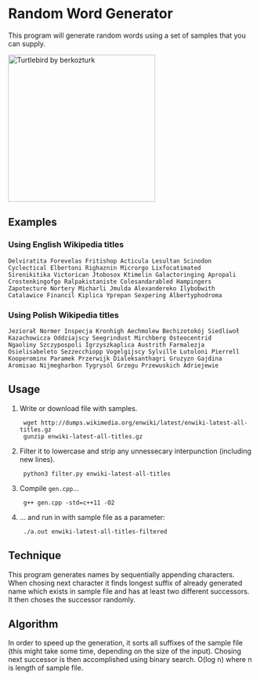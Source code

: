 Random Word Generator
=====================

This program will generate random words using a set of samples that you can supply.

<a href="http://berkozturk.deviantart.com/art/turtlebird-418143123"><img src="http://fc09.deviantart.net/fs70/f/2013/340/f/9/hgfhgf_by_berkozturk-d6wy9ar.jpg" alt="Turtlebird by berkozturk" width=300></a>
## Examples

### Using English Wikipedia titles

    Delviratita Forevelas Fritishop Acticula Lesultan Scinodon
    Cyclectical Elbertoni Righaznin Microrgo Lixfocatimated
    Sirenikitika Victorican Jtobosox Ktimelin Galactoringing Apropali
    Crostenkingofgo Ralpakistaniste Colesandarabled Hampingers
    Zapotecture Nortery Micharli Jmulda Alexandereko Ilybobwith
    Catalawice Financil Kiplica Yprepan Sexpering Albertyphodroma
    
### Using Polish Wikipedia titles

    Jeziorał Normer Inspecja Kronhigh Aechmolew Bechizotokój Siedliwoł
    Kazachowicza Oddziajscy Seegrindust Mirchberg Osteocentrid
    Ngaoliny Szczypospoli Igrzyszkaplica Austrith Farmalezja
    Osielisabeleto Sezzecchiopp Vogelgijscy Sylville Lutoloni Pierrell
    Kooperominx Paramek Przerwijk Dialeksanthagri Gruzyzn Gajdina
    Aromisao Nijmegharbon Tygrysól Grzegu Przewuskich Adriejewie

Usage
-----

1. Write or download file with samples.

        wget http://dumps.wikimedia.org/enwiki/latest/enwiki-latest-all-titles.gz
        gunzip enwiki-latest-all-titles.gz
        
2. Filter it to lowercase and strip any unnessecary interpunction (including new lines).

        python3 filter.py enwiki-latest-all-titles
        
3. Compile `gen.cpp`...

        g++ gen.cpp -std=c++11 -O2

4. ... and run in with sample file as a parameter:

        ./a.out enwiki-latest-all-titles-filtered

Technique
------

This program generates names by sequentially appending characters. When chosing next character it finds longest suffix of already generated name which exists in sample file and has at least two different successors. It then choses the successor randomly.

Algorithm
----

In order to speed up the generation, it sorts all suffixes of the sample file (this might take some time, depending on the size of the input). Chosing next successor is then accomplished using binary search. O(log n) where n is length of sample file.
